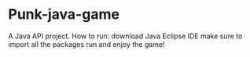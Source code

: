 # Punk-java-game
A Java API project.
How to run:
download Java Eclipse IDE
make sure to import all the packages
run and enjoy the game! 
